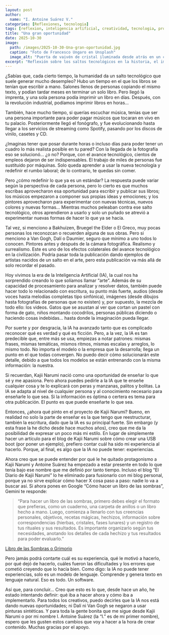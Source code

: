 ```yaml
---
layout: post
author:
  name: "I. Antoine Suárez V."
categories: [Reflexiones, tecnologia]
tags: [reflexion, inteligencia artificial, creatividad, tecnologia, proyectos, kajii narumi]
title: "Una gran oportunidad"
date: 2025-10-30
image:
  path: /images/2025-10-30-Una-gran-oportunidad.jpg
  caption: "Foto de Francesco Ungaro en Unsplash"
  image_alt: "Puerta de vaivén de cristal iluminada desde atrás en un cuarto oscuro"
excerpt: "Reflexión sobre los saltos tecnológicos en la historia, el impacto de la inteligencia artificial y cómo estos cambios redefinen la creatividad y el futuro de proyectos como Kajii Narumi."
---
```



¿Sabías que, cada cierto tiempo, la humanidad da un salto tecnológico que suele generar mucho desempleo? Hubo un tiempo en el que los libros se tenían que escribir a mano. Salones llenos de personas copiando el mismo texto, y podían tardar meses en terminar un solo libro. Pero llegó la imprenta, y una sola persona podía imprimir un libro en días. Después, con la revolución industrial, podíamos imprimir libros en horas…

También, hace mucho tiempo, si querías escuchar música, tenías que ser una persona importante para poder pagar músicos que tocaran en vivo en tu palacio. Posteriormente llegó el fonógrafo, y fue evolucionando hasta llegar a los servicios de streaming como Spotify, pasando por los discos de vinilo, casetes y CD.

¿Imaginas tener que posar durante horas o incluso días para poder tener un cuadro lo más realista posible en tu pared? Con la llegada de la fotografía eso se solucionó… ¿o no? Porque, con el avance tecnológico, cientos de empleos dejaron de ser indispensables. El trabajo de miles de personas fue sustituido por máquinas. Solo queda aprender a usar la nueva tecnología y redefinir el rumbo laboral; de lo contrario, te quedas sin comer.

Pero ¿cómo redefinir lo que ya es un estándar? La respuesta puede variar según la perspectiva de cada persona, pero lo cierto es que muchos escribas aprovecharon esa oportunidad para escribir y publicar sus libros; los músicos empezaron a componer sus propias ideas y emociones; y los pintores aprovecharon para experimentar con nuevas técnicas, nuevos colores y nuevas formas… Mientras muchos peleaban contra ese salto tecnológico, otros aprendieron a usarlo y solo un puñado se atrevió a experimentar nuevas formas de hacer lo que ya se hacía.

Tal vez, si menciono a Bakhuizen, Bruegel the Elder o El Greco, muy pocas personas los reconozcan o recuerden alguna de sus obras. Pero si menciono a Van Gogh, Dalí o Daumier, seguro que mínimo a uno todos lo conocen. Pintores antes y después de la cámara fotográfica. Realismo y surrealismo. Este es uno de los efectos colaterales del avance tecnológico en la civilización. Podría pasar toda la publicación dando ejemplos de artistas nacidos de un salto en el arte, pero esta publicación va más allá de solo recordar el pasado.

Hoy vivimos la era de la Inteligencia Artificial (IA), la cual nos ha sorprendido creando lo que solíamos llamar “arte”. Además de su capacidad de procesamiento para analizar y resolver datos, también puede hacer todo lo relacionado con escritura, su punto más fuerte, audios (desde voces hasta melodías completas tipo sinfónica), imágenes (desde dibujos hasta fotografías de personas que no existen) y, por supuesto, la mezcla de todo ello: los videos. Gatos que se asustan al ver que cortan un pastel con forma de gato, niños montando cocodrilos, personas públicas diciendo o haciendo cosas indebidas… hasta donde la imaginación pueda llegar.

Por suerte y por desgracia, la IA ha avanzado tanto que es complicado reconocer qué es verdad y qué es ficción. Pero, a la vez, la IA es tan predecible que, entre más se usa, empiezas a notar patrones: mismas frases, mismas temáticas, mismos ritmos, mismas escalas y arreglos, lo mismo todo. No importa el modelo o la empresa que la desarrolla; llega un punto en el que todas convergen. No puedo decir cómo solucionarán este detalle, debido a que todos los modelos se están entrenando con la misma información: la nuestra.

Si recuerdan, Kajii Narumi nació como una oportunidad de enseñar lo que sé y me apasiona. Pero ahora puedes pedirle a la IA que te enseñe cualquier cosa y te lo explicará con peras y manzanas, palitos y bolitas. La IA se adapta al nivel de cualquier persona y al conocimiento necesario para enseñarle lo que sea. Si la información es óptima o certera es tema para otra publicación. El punto es que puede enseñarte lo que sea.

Entonces, ¿ahora qué pinto en el proyecto de Kajii Narumi? Bueno, en realidad no solo la parte de enseñar es la que tengo que reestructurar, también la escritura, dado que la IA es su principal fuerte. Sin embargo (y esta frase la he dicho desde hace muchos años), creo que me da la posibilidad de expresar un poco más mi estilo. En lugar de simplemente hacer un artículo para el blog de Kajii Narumi sobre cómo crear una USB boot (por poner un ejemplo), prefiero contar cuál ha sido mi experiencia al hacerlo. Porque, al final, es algo que la IA no puede tener: experiencias.

Ahora creo que se puede entender por qué le he quitado protagonismo a Kajii Narumi y Antoine Suárez ha empezado a estar presente en todo lo que tenía bajo ese nombre que me definió por tanto tiempo. Incluso el blog “El Diario de Kajii Narumi” lo he eliminado para fusionarlo con mi blog personal, porque ya no sirve explicar cómo hacer X cosa paso a paso: nadie lo va a buscar así. Si ahora pones en Google “Cómo hacer un libro de las sombras”, Gemini te responde:

> “Para hacer un libro de las sombras, primero debes elegir el formato que prefieras, como un cuaderno, una carpeta de anillos o un libro hecho a mano. Luego, comienza a llenarlo con tus creencias personales, objetivos, recetas mágicas, hechizos, información sobre correspondencias (hierbas, cristales, fases lunares) y un registro de tus rituales y sus resultados. Es importante organizarlo según tus necesidades, anotando los detalles de cada hechizo y tus resultados para poder evaluarlo.”

[Libro de las Sombras o Grimorio](https://iasuarezv.com/esoterismo/Libro-de-las-Sombras-o-Grimorio/)

Pero jamás podrá contarte cuál es su experiencia, qué le motivó a hacerlo, por qué dejó de hacerlo, cuáles fueron las dificultades y los errores que cometió creyendo que lo hacía bien. Como digo: la IA no puede tener experiencias, solo es un modelo de lenguaje. Comprende y genera texto en lenguaje natural. Eso es todo. Un software.

Así que, para concluir… Creo que esto es lo que, desde hace un año, he estado intentando definir: qué iba a hacer ahora y cómo iba a implementarlo. Para todos los creativos, puedo decirles que la IA nos está dando nuevas oportunidades; ni Dalí ni Van Gogh se negaron a usar pinturas sintéticas. Y para toda la gente bonita que me sigue desde Kajii Narumi o por mi nombre I. Antoine Suárez (la “I.” es de mi primer nombre), espero que les gusten estos cambios que voy a hacer a la hora de crear contenido. Muchas gracias por el apoyo.

